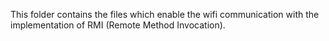 This folder contains the files which enable the wifi communication with the implementation of RMI (Remote Method Invocation).
